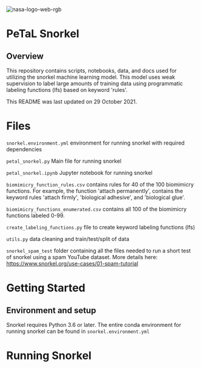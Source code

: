 ![nasa-logo-web-rgb](https://user-images.githubusercontent.com/68359251/138969060-f239955e-e5a3-4633-88d7-592fcaaa3877.png)

# PeTaL Snorkel 
## Overview

This repository contains scripts, notebooks, data, and docs used for utilizing the snorkel machine learning model. This model uses weak supervision to label large amounts of training data using programmatic labeling functions (lfs) based on keyword 'rules'.

This README was last updated on 29 October 2021.

# Files

```snorkel.environment.yml``` environment for running snorkel with required dependencies

```petal_snorkel.py``` Main file for running snorkel

```petal_snorkel.ipynb``` Jupyter notebook for running snorkel

```biomimicry_function_rules.csv``` contains rules for 40 of the 100 biomimicry functions. For example, the function 'attach permanently', contains the keyword rules 'attach firmly', 'biological adhesive', and 'biological glue'.

```biomimicry_functions_enumerated.csv``` contains all 100 of the biomimicry functions labeled 0-99.

```create_labeling_functions.py``` file to create keyword labeling functions (lfs)

```utils.py``` data cleaning and train/test/split of data

```snorkel_spam_test``` folder containing all the files needed to run a short test of snorkel using a spam YouTube dataset. More details here: https://www.snorkel.org/use-cases/01-spam-tutorial

# Getting Started
## Environment and setup

Snorkel requires Python 3.6 or later. The entire conda environment for running snorkel can be found in  ```snorkel.environment.yml```

# Running Snorkel



